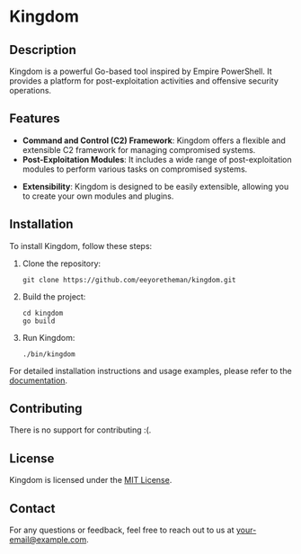 # Kingdom

## Description

Kingdom is a powerful Go-based tool inspired by Empire PowerShell. It provides a platform for post-exploitation activities and offensive security operations.

## Features

- **Command and Control (C2) Framework**: Kingdom offers a flexible and extensible C2 framework for managing compromised systems.
- **Post-Exploitation Modules**: It includes a wide range of post-exploitation modules to perform various tasks on compromised systems.
<!-- - **Multi-Platform Support**: Kingdom supports multiple platforms, including Windows, Linux, and macOS. -->
<!-- - **Stealthy Operations**: It focuses on stealthy operations to evade detection and maintain persistence on compromised systems. -->
- **Extensibility**: Kingdom is designed to be easily extensible, allowing you to create your own modules and plugins.

## Installation

To install Kingdom, follow these steps:

1. Clone the repository:

    ```shell
    git clone https://github.com/eeyoretheman/kingdom.git
    ```

2. Build the project:

    ```shell
    cd kingdom
    go build
    ```

3. Run Kingdom:

    ```shell
    ./bin/kingdom
    ```

For detailed installation instructions and usage examples, please refer to the [documentation](https://github.com/eeyoretheman/kingdom/wiki).

## Contributing

There is no support for contributing :(.

## License

Kingdom is licensed under the [MIT License](https://github.com/your-username/kingdom/LICENSE).

## Contact

For any questions or feedback, feel free to reach out to us at [your-email@example.com](mailto:your-email@example.com).
